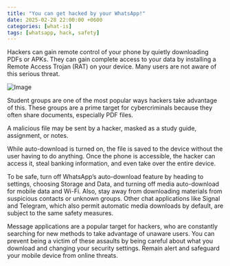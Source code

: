 ```yaml
---
title: "You can get hacked by your WhatsApp!"
date: 2025-02-28 22:00:00 +0600
categories: [what-is]
tags: [whatsapp, hack, safety]
---
```


Hackers can gain remote control of your phone by quietly downloading PDFs or APKs. They can gain complete access to your data by installing a Remote Access Trojan (RAT) on your device. Many users are not aware of this serious threat.

![Image](https://miro.medium.com/v2/resize:fit:1400/format:webp/1*yQtJ_tJOGjg0y7gMBrmeXw.jpeg)

Student groups are one of the most popular ways hackers take advantage of this. These groups are a prime target for cybercriminals because they often share documents, especially PDF files.

A malicious file may be sent by a hacker, masked as a study guide, assignment, or notes.

While auto-download is turned on, the file is saved to the device without the user having to do anything. Once the phone is accessible, the hacker can access it, steal banking information, and even take over the entire device.

To be safe, turn off WhatsApp’s auto-download feature by heading to settings, choosing Storage and Data, and turning off media auto-download for mobile data and Wi-Fi. Also, stay away from downloading materials from suspicious contacts or unknown groups. Other chat applications like Signal and Telegram, which also permit automatic media downloads by default, are subject to the same safety measures.

Message applications are a popular target for hackers, who are constantly searching for new methods to take advantage of unaware users. You can prevent being a victim of these assaults by being careful about what you download and changing your security settings. Remain alert and safeguard your mobile device from online threats.
